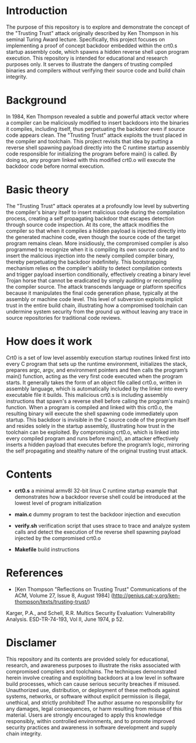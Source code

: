 # Introduction

 The purpose of this repository is to explore and demonstrate the concept of the "Trusting Trust" attack originally described by Ken Thompson in his seminal Turing Award lecture. Specifically, this project focuses on implementing a proof of concept backdoor embedded within the crt0.s startup assembly code, which spawns a hidden reverse shell upon program execution.
 This repository is intended for educational and research purposes only. It serves to illustrate the dangers of trusting compiled binaries and compilers without verifying their source code and build chain integrity.

# Background

 In 1984, Ken Thompson revealed a subtle and powerful attack vector where a compiler can be maliciously modified to insert backdoors into the binaries it compiles, including itself, thus perpetuating the backdoor even if source code appears clean. The "Trusting Trust" attack exploits the trust placed in the compiler and toolchain.
 This project revisits that idea by putting a reverse shell spawning payload directly into the C runtime startup assembly code responsible for initializing the program before main() is called. By doing so, any program linked with this modified crt0.o will execute the backdoor code before normal execution.

# Basic theory

 The "Trusting Trust" attack operates at a profoundly low level by subverting the compiler's binary itself to insert malicious code during the compilation process, creating a self propagating backdoor that escapes detection through source code inspection. At its core, the attack modifies the compiler so that when it compiles a hidden payload is injected directly into the generated machine code, even though the source code of the target program remains clean.
 More insidiously, the compromised compiler is also programmed to recognize when it is compiling its own source code and to insert the malicious injection into the newly compiled compiler binary, thereby perpetuating the backdoor indefinitely. This bootstrapping mechanism relies on the compiler's ability to detect compilation contexts and trigger payload insertion conditionally, effectively creating a binary level Trojan horse that cannot be eradicated by simply auditing or recompiling the compiler source.
 The attack transcends language or platform specifics because it manipulates the final code generation phase, typically at the assembly or machine code level. This level of subversion exploits implicit trust in the entire build chain, illustrating how a compromised toolchain can undermine system security from the ground up without leaving any trace in source repositories for traditional code reviews.

# How does it work

 Crt0 is a set of low level assembly execution startup routines linked first into every C program that sets up the runtime environment, initializes the stack, prepares argc, argv, and environment pointers and then calls the program’s main() function, acting as the very first code executed when the program starts. It generally takes the form of an object file called crt0.o, written in assembly language, which is automatically included by the linker into every executable file it builds.
 This malicious crt0.s is including assembly instructions that spawn's a reverse shell before calling the program's main() function. When a program is compiled and linked with this crt0.o, the resulting binary will execute the shell spawning code immediately upon startup. This backdoor is invisible in the C source code of the program itself and resides solely in the startup assembly, illustrating how trust in the toolchain can be exploited.
 By compromising crt0.o, which is linked into every compiled program and runs before main(), an attacker effectively inserts a hidden payload that executes before the program’s logic, mirroring the self propagating and stealthy nature of the original trusting trust attack.

# Contents

- **crt0.s**
a minimal armv8l 32-bit linux C runtime startup example that demonstrates how a backdoor reverse shell could be introduced at the lowest level of program initialization

- **main.c**
dummy program to test the backdoor injection and execution

- **verify.sh**
verification script that uses strace to trace and analyze system calls and detect the execution of the reverse shell spawning payload injected by the compromised crt0.o

- **Makefile**
build instructions

# References

- [Ken Thompson "Reflections on Trusting Trust" Communications of the ACM, Volume 27, Issue 8, August 1984]
(http://genius.cat-v.org/ken-thompson/texts/trusting-trust/)

 Karger, P.A., and Schell, R.R. Multics Security Evaluation: Vulnerability Analysis. ESD-TR-74-193, Vol II, June 1974, p 52.

# Disclamer

 This repository and its contents are provided solely for educational, research, and awareness purposes to illustrate the risks associated with compromised compilers and toolchains. The techniques demonstrated herein involve creating and exploiting backdoors at a low level in software build processes, which can
cause serious security breaches if misused.
 Unauthorized use, distribution, or deployment of these methods against systems, networks, or software without explicit permission is illegal, unethical, and strictly prohibited! The author assume no responsibility for any damages, legal consequences, or harm resulting from misuse of this material.
 Users are strongly encouraged to apply this knowledge responsibly, within controlled environments, and to promote improved security practices and awareness in software development and supply chain integrity.
